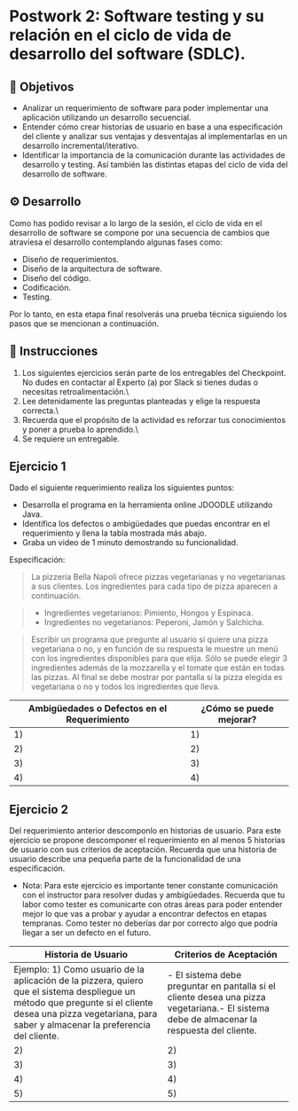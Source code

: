# Postwork 2: Software testing y su relación en el ciclo de vida de desarrollo del software (SDLC).

## :dart: Objetivos

- Analizar un requerimiento de software para poder implementar una aplicación utilizando un desarrollo secuencial.
- Entender cómo crear historias de usuario en base a una especificación del cliente y analizar sus ventajas y desventajas al implementarlas en un desarrollo incremental/iterativo.
- Identificar la importancia de la comunicación durante las actividades de desarrollo y testing. Así también las distintas etapas del ciclo de vida del desarrollo de software.

## ⚙ Desarrollo

Como has podido revisar a lo largo de la sesión, el ciclo de vida en el desarrollo de software se compone por una secuencia de cambios que atraviesa el desarrollo contemplando algunas fases como:
- Diseño de requerimientos.
- Diseño de la arquitectura de software.
- Diseño del código.
- Codificación.
- Testing.
 
Por lo tanto, en esta etapa final resolverás una prueba técnica siguiendo los pasos que se mencionan a continuación.

## 📃 Instrucciones

1. Los siguientes ejercicios serán parte de los entregables del Checkpoint. No dudes en contactar al Experto (a) por Slack si tienes dudas o necesitas retroalimentación.\
2. Lee detenidamente las preguntas planteadas y elige la respuesta correcta.\
3. Recuerda que el propósito de la actividad es reforzar tus conocimientos y poner a prueba lo aprendido.\
4. Se requiere un entregable. 

## Ejercicio 1

Dado el siguiente requerimiento realiza los siguientes puntos: 
- Desarrolla el programa en la herramienta online JDOODLE utilizando Java. 
- Identifica los defectos o ambigüedades que puedas encontrar en el requerimiento y llena la tabla mostrada más abajo.
- Graba un video de 1 minuto demostrando su funcionalidad.

Especificación:
> La pizzería Bella Napoli ofrece pizzas vegetarianas y no vegetarianas a sus clientes. Los ingredientes para cada tipo de pizza aparecen a continuación.

> - Ingredientes vegetarianos: Pimiento, Hongos y Espinaca.
> - Ingredientes no vegetarianos: Peperoni, Jamón y Salchicha.

> Escribir un programa que pregunte al usuario si quiere una pizza vegetariana o no, y en función de su respuesta le muestre un menú con los ingredientes disponibles para que elija. Sólo se puede elegir 3  ingredientes además de la mozzarella y el tomate que están en todas las pizzas. Al final se debe mostrar por pantalla si la pizza elegida es vegetariana o no y todos los ingredientes que lleva.

| Ambigüedades o Defectos en el Requerimiento | ¿Cómo se puede mejorar? |
| --- | --- |
| 1) | 1) |
| 2) | 2) |
| 3) | 3) |
| 4) | 4) |

## Ejercicio 2

Del requerimiento anterior descomponlo en historias de usuario. Para este ejercicio se propone descomponer el requerimiento en al menos 5 historias de usuario con sus criterios de aceptación. Recuerda que una historia de usuario describe una pequeña parte de la funcionalidad de una especificación.

* Nota: Para este ejercicio es importante tener constante comunicación con el instructor para resolver dudas y ambigüedades. Recuerda que tu labor como tester es comunicarte con otras áreas para poder entender mejor lo que vas a probar y ayudar a encontrar defectos en etapas tempranas. Como tester no deberías dar por correcto algo que podría llegar a ser un defecto en el futuro.

| Historia de Usuario | Criterios de Aceptación |
| --- | --- |
| Ejemplo: 1) Como usuario de la aplicación de la pizzera, quiero que el sistema despliegue un método que pregunte si el cliente desea una pizza vegetariana, para saber y almacenar la preferencia del cliente. | - El sistema debe preguntar en pantalla si el cliente desea una pizza vegetariana.\- El sistema debe de almacenar la respuesta del cliente. |
| 2) | 2) |
| 3) | 3) |
| 4) | 4) |
| 5) | 5) |


